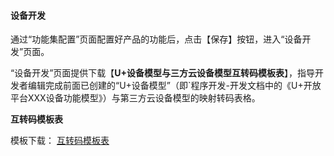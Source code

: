 #### 设备开发 


通过“功能集配置”页面配置好产品的功能后，点击【保存】按钮，进入“设备开发”页面。


“设备开发”页面提供下载【**U+设备模型与三方云设备模型互转码模板表**】，指导开发者编辑完成前面已创建的“U+设备模型”（即`程序开发-开发文档中的《U+开放平台XXX设备功能模型》）与第三方云设备模型的映射转码表格。


**互转码模板表**

模板下载： <a href="_media/互转码模板表.xlsx" target="_blank">互转码模板表</a>






[Dev_world]:https://haier-iot.github.io/guide/#/zh-cn/Cloudgw  
[Business_functions]:_media/Link/Business_functions.png 